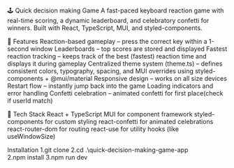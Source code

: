 🕹️ Quick decision making Game
A fast-paced keyboard reaction game with real-time scoring, a dynamic leaderboard, and celebratory confetti for winners. Built with React, TypeScript, MUI, and styled-components.

🚀 Features
Reaction-based gameplay – press the correct key within a 1-second window
Leaderboards – top scores are stored and displayed
Fastest reaction tracking – keeps track of the best (fastest) reaction time and displays it during gameplay
Centralized theme system (theme.ts) – defines consistent colors, typography, spacing, and MUI overrides using styled-components + @mui/material
Responsive design – works on all size devices
Restart flow – instantly jump back into the game
Loading indicators and error handling
Confetti celebration – animated confetti for first place(check if userId match)

🧱 Tech Stack
React + TypeScript
MUI for component framework
styled-components for custom styling
react-confetti for animated celebrations
react-router-dom for routing
react-use for utility hooks (like useWindowSize)


Installation
1.git clone
2.cd .\quick-decision-making-game-app\
2.npm install
3.npm run dev

